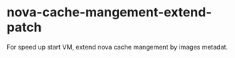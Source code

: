 # nova-cache-mangement-extend-patch
For speed up start VM, extend nova cache mangement by images metadat.
